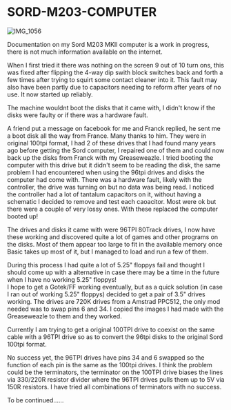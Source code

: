 # SORD-M203-COMPUTER
![IMG_1056](https://github.com/user-attachments/assets/09d2c19a-47b3-4e2f-865a-1ca16af44a0c)

Documentation on my Sord M203 MKII computer is a work in progress, there is not much information available on the internet.

When I first tried it there was nothing on the screen 9 out of 10 turn ons, this was fixed after flipping the 4-way dip swith block switches back and forth a few times after trying to squirt some contact cleaner into it. This fault may also have been partly due to capacitors needing to reform after years of no use.  It now started up reliably.

The machine wouldnt boot the disks that it came with, I didn't know if the disks were faulty or if there was a hardware fault.

A friend put a message on facebook for me and Franck replied, he sent me a boot disk all the way from France. Many thanks to him.
They were in original 100tpi format, I had 2 of these drives that I had found many years ago before getting the Sord computer, I repaired one of them and could now back up the disks from Franck with my Greaseweazle.
I tried booting the computer with this drive but it didn't seem to be reading the disk, the same problem I had encountered when using the 96tpi drives and disks the computer had come with. 
There was a hardware fault, likely with the controller, the drive was turning on but no data was being read.
I noticed the controller had a lot of tantalum capacitors on it, without having a schematic I decided to remove and test each caoacitor.
Most were ok but there were a couple of very lossy ones.
With these replaced the computer booted up!

The drives and disks it came with were 96TPI 80Track drives, I now have these working and discovered quite a lot of games and other programs on the disks. Most of them appear too large to fit in the available memory once Basic takes up most of it, but I managed to load and run a few of them.

During this process I had quite a lot of 5.25" floppys fail and thought I should come up with a alternative in case there may be a time in the future when I have no working 5.25" floppys!  
I hope to get a Gotek/FF working eventually, but as a quick solution (in case I ran out of working 5.25" floppys) decided to get a pair of 3.5" drives working.  The drives are 720K drives from a Amstrad PPC512, the only mod needed was to swap pins 6 and 34. I copied the images I had made with the Greaseweazle to them and they worked.

Currently I am trying to get a original 100TPI drive to coexist on the same cable with a 96TPI drive so as to convert the 96tpi disks to the original Sord 100tpi format.

No success yet, the 96TPI drives have pins 34 and 6 swapped so the function of each pin is the same as the 100tpi drives.
I think the problem could be the terminators, the terminator on the 100TPI drive biases the lines via 330/220R resistor divider where the 96TPI drives pulls them up to 5V via 150R resistors. I have tried all combinations of terminators with no success.

To be continued......
